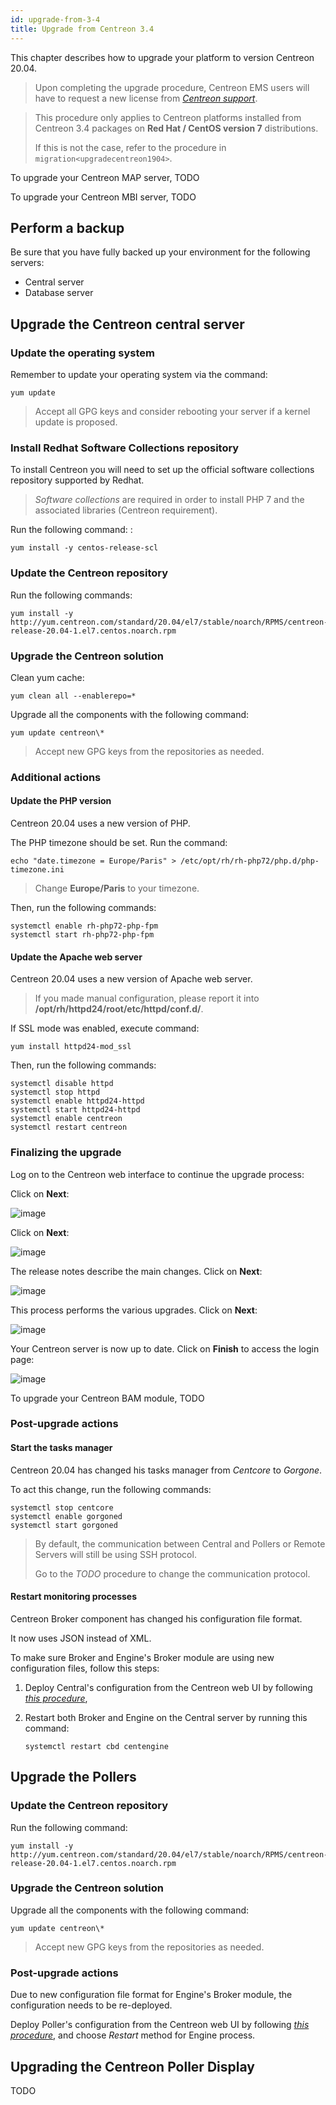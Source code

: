 ```yaml
---
id: upgrade-from-3-4
title: Upgrade from Centreon 3.4
---
```


This chapter describes how to upgrade your platform to version Centreon 20.04.

> Upon completing the upgrade procedure, Centreon EMS users will have to request a
> new license from *[Centreon support](https://centreon.force.com)*.

> This procedure only applies to Centreon platforms installed from Centreon 3.4
> packages on **Red Hat / CentOS version 7** distributions.
> 
> If this is not the case, refer to the procedure in
> `migration<upgradecentreon1904>`.

To upgrade your Centreon MAP server, TODO

To upgrade your Centreon MBI server, TODO

## Perform a backup

Be sure that you have fully backed up your environment for the following
servers:

- Central server
- Database server

## Upgrade the Centreon central server

### Update the operating system

Remember to update your operating system via the command:

```shell
yum update
```

> Accept all GPG keys and consider rebooting your server if a kernel update is
> proposed.

### Install Redhat Software Collections repository

To install Centreon you will need to set up the official software collections
repository supported by Redhat.

> *Software collections* are required in order to install PHP 7 and the associated
> libraries (Centreon requirement).

Run the following command: :

```shell
yum install -y centos-release-scl
```

### Update the Centreon repository

Run the following commands:

```shell
yum install -y http://yum.centreon.com/standard/20.04/el7/stable/noarch/RPMS/centreon-release-20.04-1.el7.centos.noarch.rpm
```

### Upgrade the Centreon solution

Clean yum cache:

```shell
yum clean all --enablerepo=*
```

Upgrade all the components with the following command:

```shell
yum update centreon\*
```

> Accept new GPG keys from the repositories as needed.

### Additional actions

#### Update the PHP version

Centreon 20.04 uses a new version of PHP.

The PHP timezone should be set. Run the command:

```shell
echo "date.timezone = Europe/Paris" > /etc/opt/rh/rh-php72/php.d/php-timezone.ini
```

> Change **Europe/Paris** to your timezone.

Then, run the following commands:

```shell
systemctl enable rh-php72-php-fpm
systemctl start rh-php72-php-fpm
```

#### Update the Apache web server

Centreon 20.04 uses a new version of Apache web server.

> If you made manual configuration, please report it into
> **/opt/rh/httpd24/root/etc/httpd/conf.d/**.

If SSL mode was enabled, execute command:

```shell
yum install httpd24-mod_ssl
```

Then, run the following commands:

```shell
systemctl disable httpd
systemctl stop httpd
systemctl enable httpd24-httpd
systemctl start httpd24-httpd
systemctl enable centreon
systemctl restart centreon
```

### Finalizing the upgrade

Log on to the Centreon web interface to continue the upgrade process:

Click on **Next**:

![image](assets/upgrade/web_update_1.png)

Click on **Next**:

![image](assets/upgrade/web_update_2.png)

The release notes describe the main changes. Click on **Next**:

![image](assets/upgrade/web_update_3.png)

This process performs the various upgrades. Click on **Next**:

![image](assets/upgrade/web_update_4.png)

Your Centreon server is now up to date. Click on **Finish** to access the login
page:

![image](assets/upgrade/web_update_5.png)

To upgrade your Centreon BAM module, TODO

### Post-upgrade actions

#### Start the tasks manager

Centreon 20.04 has changed his tasks manager from *Centcore* to *Gorgone*.

To act this change, run the following commands:

```shell
systemctl stop centcore
systemctl enable gorgoned
systemctl start gorgoned
```

> By default, the communication between Central and Pollers or Remote Servers
> will still be using SSH protocol.
>
> Go to the *TODO* procedure to change the communication protocol.

#### Restart monitoring processes

Centreon Broker component has changed his configuration file format.

It now uses JSON instead of XML.

To make sure Broker and Engine's Broker module are using new configuration files,
follow this steps:

1. Deploy Central's configuration from the Centreon web UI by following
*[this procedure](../monitoring/monitoring-servers/deploying-a-configuration.html)*,
2. Restart both Broker and Engine on the Central server by running this
command:

    ```shell
    systemctl restart cbd centengine
    ```

## Upgrade the Pollers

### Update the Centreon repository

Run the following command:

```shell
yum install -y http://yum.centreon.com/standard/20.04/el7/stable/noarch/RPMS/centreon-release-20.04-1.el7.centos.noarch.rpm
```

### Upgrade the Centreon solution

Upgrade all the components with the following command:

```shell
yum update centreon\*
```

> Accept new GPG keys from the repositories as needed.

### Post-upgrade actions

Due to new configuration file format for Engine's Broker module, the
configuration needs to be re-deployed.

Deploy Poller's configuration from the Centreon web UI by following
*[this procedure](../monitoring/monitoring-servers/deploying-a-configuration.html)*, and choose *Restart* method for Engine process.

## Upgrading the Centreon Poller Display

TODO
